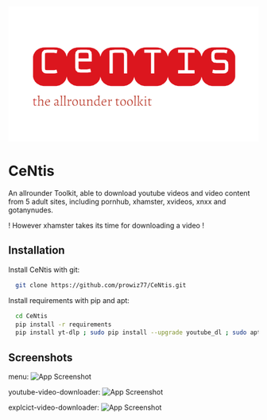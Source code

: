 
![Logo](https://github.com/prowiz77/CeNtis/blob/main/images/5.png)


# CeNtis

An allrounder Toolkit, able to download youtube videos and video content from 5 adult sites, including pornhub, xhamster, xvideos, xnxx and gotanynudes.

! However xhamster takes its time for downloading a video !



## Installation

Install CeNtis with git:

```bash
  git clone https://github.com/prowiz77/CeNtis.git
```
Install requirements with pip and apt:
```bash
  cd CeNtis
  pip install -r requirements
  pip install yt-dlp ; sudo pip install --upgrade youtube_dl ; sudo apt install ffmpeg ; pip3 install customtkinter
```

## Screenshots
menu:
![App Screenshot]()

youtube-video-downloader:
![App Screenshot]()

explcict-video-downloader:
![App Screenshot]()

